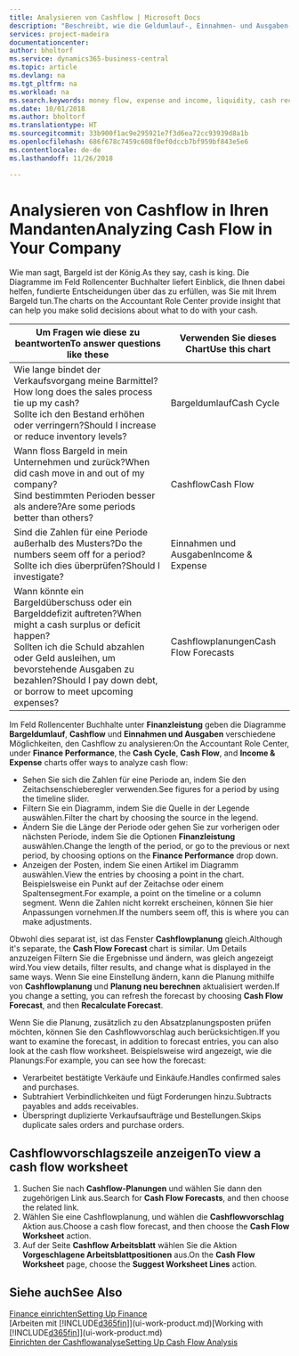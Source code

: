 ```yaml
---
title: Analysieren von Cashflow | Microsoft Docs
description: "Beschreibt, wie die Geldumlauf-, Einnahmen- und Ausgaben-, Cash Flow- und Cashflow-Prognosediagramme verwendet werden, um vergangene und künftige Bargeldbewegungen im Unternehmen zu analysieren."
services: project-madeira
documentationcenter: 
author: bholtorf
ms.service: dynamics365-business-central
ms.topic: article
ms.devlang: na
ms.tgt_pltfrm: na
ms.workload: na
ms.search.keywords: money flow, expense and income, liquidity, cash receipts minus cash payments, Cartera
ms.date: 10/01/2018
ms.author: bholtorf
ms.translationtype: HT
ms.sourcegitcommit: 33b900f1ac9e295921e7f3d6ea72cc93939d8a1b
ms.openlocfilehash: 686f678c7459c608f0ef0dccb7bf959bf843e5e6
ms.contentlocale: de-de
ms.lasthandoff: 11/26/2018

---
```

# <a name="analyzing-cash-flow-in-your-company"></a><span data-ttu-id="6d5cf-103">Analysieren von Cashflow in Ihren Mandanten</span><span class="sxs-lookup"><span data-stu-id="6d5cf-103">Analyzing Cash Flow in Your Company</span></span>
<span data-ttu-id="6d5cf-104">Wie man sagt, Bargeld ist der König.</span><span class="sxs-lookup"><span data-stu-id="6d5cf-104">As they say, cash is king.</span></span> <span data-ttu-id="6d5cf-105">Die Diagramme im Feld Rollencenter Buchhalter liefert Einblick, die Ihnen dabei helfen, fundierte Entscheidungen über das zu erfüllen, was Sie mit Ihrem Bargeld tun.</span><span class="sxs-lookup"><span data-stu-id="6d5cf-105">The charts on the Accountant Role Center provide insight that can help you make solid decisions about what to do with your cash.</span></span>  

| <span data-ttu-id="6d5cf-106">Um Fragen wie diese zu beantworten</span><span class="sxs-lookup"><span data-stu-id="6d5cf-106">To answer questions like these</span></span> | <span data-ttu-id="6d5cf-107">Verwenden Sie dieses Chart</span><span class="sxs-lookup"><span data-stu-id="6d5cf-107">Use this chart</span></span> |
| --- | --- |
| <span data-ttu-id="6d5cf-108">Wie lange bindet der Verkaufsvorgang meine Barmittel?</span><span class="sxs-lookup"><span data-stu-id="6d5cf-108">How long does the sales process tie up my cash?</span></span></br> <span data-ttu-id="6d5cf-109">Sollte ich den Bestand erhöhen oder verringern?</span><span class="sxs-lookup"><span data-stu-id="6d5cf-109">Should I increase or reduce inventory levels?</span></span> |<span data-ttu-id="6d5cf-110">Bargeldumlauf</span><span class="sxs-lookup"><span data-stu-id="6d5cf-110">Cash Cycle</span></span> |
| <span data-ttu-id="6d5cf-111">Wann floss Bargeld in mein Unternehmen und zurück?</span><span class="sxs-lookup"><span data-stu-id="6d5cf-111">When did cash move in and out of my company?</span></span></br> <span data-ttu-id="6d5cf-112">Sind bestimmten Perioden besser als andere?</span><span class="sxs-lookup"><span data-stu-id="6d5cf-112">Are some periods better than others?</span></span> |<span data-ttu-id="6d5cf-113">Cashflow</span><span class="sxs-lookup"><span data-stu-id="6d5cf-113">Cash Flow</span></span> |
| <span data-ttu-id="6d5cf-114">Sind die Zahlen für eine Periode außerhalb des Musters?</span><span class="sxs-lookup"><span data-stu-id="6d5cf-114">Do the numbers seem off for a period?</span></span></br> <span data-ttu-id="6d5cf-115">Sollte ich dies überprüfen?</span><span class="sxs-lookup"><span data-stu-id="6d5cf-115">Should I investigate?</span></span> |<span data-ttu-id="6d5cf-116">Einnahmen und Ausgaben</span><span class="sxs-lookup"><span data-stu-id="6d5cf-116">Income & Expense</span></span> |
| <span data-ttu-id="6d5cf-117">Wann könnte ein Bargeldüberschuss oder ein Bargelddefizit auftreten?</span><span class="sxs-lookup"><span data-stu-id="6d5cf-117">When might a cash surplus or deficit happen?</span></span></br> <span data-ttu-id="6d5cf-118">Sollten ich die Schuld abzahlen oder Geld ausleihen, um bevorstehende Ausgaben zu bezahlen?</span><span class="sxs-lookup"><span data-stu-id="6d5cf-118">Should I pay down debt, or borrow to meet upcoming expenses?</span></span> |<span data-ttu-id="6d5cf-119">Cashflowplanungen</span><span class="sxs-lookup"><span data-stu-id="6d5cf-119">Cash Flow Forecasts</span></span> |

<span data-ttu-id="6d5cf-120">Im Feld Rollencenter Buchhalte unter **Finanzleistung** geben die Diagramme **Bargeldumlauf**, **Cashflow** und **Einnahmen und Ausgaben** verschiedene Möglichkeiten, den Cashflow zu analysieren:</span><span class="sxs-lookup"><span data-stu-id="6d5cf-120">On the Accountant Role Center, under **Finance Performance**, the **Cash Cycle**, **Cash Flow**, and **Income & Expense** charts offer ways to analyze cash flow:</span></span>  

* <span data-ttu-id="6d5cf-121">Sehen Sie sich die Zahlen für eine Periode an, indem Sie den Zeitachsenschieberegler verwenden.</span><span class="sxs-lookup"><span data-stu-id="6d5cf-121">See figures for a period by using the timeline slider.</span></span>  
* <span data-ttu-id="6d5cf-122">Filtern Sie ein Diagramm, indem Sie die Quelle in der Legende auswählen.</span><span class="sxs-lookup"><span data-stu-id="6d5cf-122">Filter the chart by choosing the source in the legend.</span></span>  
* <span data-ttu-id="6d5cf-123">Ändern Sie die Länge der Periode oder gehen Sie zur vorherigen oder nächsten Periode, indem Sie die Optionen **Finanzleistung** auswählen.</span><span class="sxs-lookup"><span data-stu-id="6d5cf-123">Change the length of the period, or go to the previous or next period, by choosing options on the **Finance Performance** drop down.</span></span>  
* <span data-ttu-id="6d5cf-124">Anzeigen der Posten, indem Sie einen Artikel im Diagramm auswählen.</span><span class="sxs-lookup"><span data-stu-id="6d5cf-124">View the entries by choosing a point in the chart.</span></span> <span data-ttu-id="6d5cf-125">Beispielsweise ein Punkt auf der Zeitachse oder einem Spaltensegment.</span><span class="sxs-lookup"><span data-stu-id="6d5cf-125">For example, a point on the timeline or a column segment.</span></span> <span data-ttu-id="6d5cf-126">Wenn die Zahlen nicht korrekt erscheinen, können Sie hier Anpassungen vornehmen.</span><span class="sxs-lookup"><span data-stu-id="6d5cf-126">If the numbers seem off, this is where you can make adjustments.</span></span>  

<span data-ttu-id="6d5cf-127">Obwohl dies separat ist, ist das Fenster **Cashflowplanung** gleich.</span><span class="sxs-lookup"><span data-stu-id="6d5cf-127">Although it's separate, the **Cash Flow Forecast** chart is similar.</span></span> <span data-ttu-id="6d5cf-128">Um Details anzuzeigen Filtern Sie die Ergebnisse und ändern, was gleich angezeigt wird.</span><span class="sxs-lookup"><span data-stu-id="6d5cf-128">You view details, filter results, and change what is displayed in the same ways.</span></span> <span data-ttu-id="6d5cf-129">Wenn Sie eine Einstellung ändern, kann die Planung mithilfe von **Cashflowplanung** und **Planung neu berechnen** aktualisiert werden.</span><span class="sxs-lookup"><span data-stu-id="6d5cf-129">If you change a setting, you can refresh the forecast by choosing **Cash Flow Forecast**, and then **Recalculate Forecast**.</span></span>

<span data-ttu-id="6d5cf-130">Wenn Sie die Planung, zusätzlich zu den Absatzplanungsposten prüfen möchten, können Sie den Cashflowvorschlag auch berücksichtigen.</span><span class="sxs-lookup"><span data-stu-id="6d5cf-130">If you want to examine the forecast, in addition to forecast entries, you can also look at the cash flow worksheet.</span></span> <span data-ttu-id="6d5cf-131">Beispielsweise wird angezeigt, wie die Planungs:</span><span class="sxs-lookup"><span data-stu-id="6d5cf-131">For example, you can see how the forecast:</span></span>

* <span data-ttu-id="6d5cf-132">Verarbeitet bestätigte Verkäufe und Einkäufe.</span><span class="sxs-lookup"><span data-stu-id="6d5cf-132">Handles confirmed sales and purchases.</span></span>  
* <span data-ttu-id="6d5cf-133">Subtrahiert Verbindlichkeiten und fügt Forderungen hinzu.</span><span class="sxs-lookup"><span data-stu-id="6d5cf-133">Subtracts payables and adds receivables.</span></span>  
* <span data-ttu-id="6d5cf-134">Überspringt duplizierte Verkaufsaufträge und Bestellungen.</span><span class="sxs-lookup"><span data-stu-id="6d5cf-134">Skips duplicate sales orders and purchase orders.</span></span>  

## <a name="to-view-a-cash-flow-worksheet"></a><span data-ttu-id="6d5cf-135">Cashflowvorschlagszeile anzeigen</span><span class="sxs-lookup"><span data-stu-id="6d5cf-135">To view a cash flow worksheet</span></span>
1. <span data-ttu-id="6d5cf-136">Suchen Sie nach **Cashflow-Planungen** und wählen Sie dann den zugehörigen Link aus.</span><span class="sxs-lookup"><span data-stu-id="6d5cf-136">Search for **Cash Flow Forecasts**, and then choose the related link.</span></span>  
2. <span data-ttu-id="6d5cf-137">Wählen Sie eine Cashflowplanung, und wählen die **Cashflowvorschlag** Aktion aus.</span><span class="sxs-lookup"><span data-stu-id="6d5cf-137">Choose a cash flow forecast, and then choose the **Cash Flow Worksheet** action.</span></span>  
3. <span data-ttu-id="6d5cf-138">Auf der Seite **Cashflow Arbeitsblatt** wählen Sie die Aktion **Vorgeschlagene Arbeitsblattpositionen** aus.</span><span class="sxs-lookup"><span data-stu-id="6d5cf-138">On the **Cash Flow Worksheet** page, choose the **Suggest Worksheet Lines** action.</span></span>  

## <a name="see-also"></a><span data-ttu-id="6d5cf-139">Siehe auch</span><span class="sxs-lookup"><span data-stu-id="6d5cf-139">See Also</span></span>
[<span data-ttu-id="6d5cf-140">Finance einrichten</span><span class="sxs-lookup"><span data-stu-id="6d5cf-140">Setting Up Finance</span></span>](finance-setup-finance.md)  
<span data-ttu-id="6d5cf-141">[Arbeiten mit [!INCLUDE[d365fin](includes/d365fin_md.md)]](ui-work-product.md)</span><span class="sxs-lookup"><span data-stu-id="6d5cf-141">[Working with [!INCLUDE[d365fin](includes/d365fin_md.md)]](ui-work-product.md)</span></span>  
[<span data-ttu-id="6d5cf-142">Einrichten der Cashflowanalyse</span><span class="sxs-lookup"><span data-stu-id="6d5cf-142">Setting Up Cash Flow Analysis</span></span>](finance-setup-cash-flow-analyses.md)  

